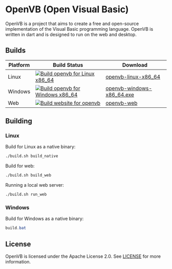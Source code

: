 # OpenVB (Open Visual Basic)
OpenVB is a project that aims to create a free and open-source implementation of the Visual Basic programming language. OpenVB is written in dart and is designed to run on the web and desktop.

## Builds

| Platform | Build Status | Download |
|----------|--------------|----------|
| Linux    | [![Build openvb for Linux x86_64](https://github.com/pptos-org/openvb/actions/workflows/build_linux_x86_64.yml/badge.svg)](https://github.com/pptos-org/openvb/actions/workflows/build_linux_x86_64.yml) | [openvb-linux-x86_64](https://github.com/pptos-org/openvb/releases/download/alpha/openvb-linux-x86_64) |
| Windows  | [![Build openvb for Windows x86_64](https://github.com/pptos-org/openvb/actions/workflows/build_windows_x86_64.yml/badge.svg)](https://github.com/pptos-org/openvb/actions/workflows/build_windows_x86_64.yml) | [openvb-windows-x86_64.exe](https://github.com/pptos-org/openvb/releases/download/alpha/openvb-windows-x86_64.exe) |
| Web      | [![Build website for openvb](https://github.com/pptos-org/openvb/actions/workflows/build_web.yml/badge.svg)](https://github.com/pptos-org/openvb/actions/workflows/build_web.yml) | [openvb-web](https://pptos-org.github.io/openvb/) |

## Building

### Linux

Build for Linux as a native binary:

```sh
./build.sh build_native
```

Build for web:

```sh
./build.sh build_web
```

Running a local web server:

```sh
./build.sh run_web
```

### Windows

Build for Windows as a native binary:

```powershell
build.bat
```

## License

OpenVB is licensed under the Apache License 2.0. See [LICENSE](LICENSE) for more information.

